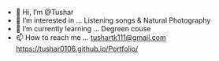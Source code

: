 - 👋 Hi, I’m @Tushar
- 👀 I’m interested in ... Listening songs & Natural Photography
- 🌱 I’m currently learning ... Degreen couse 
- 📫 How to reach me ... tushartk111@gmail.com
                          https://tushar0106.github.io/Portfolio/

<!---
Tushar0106/Tushar0106 is a ✨ special ✨ repository because its `README.md` (this file) appears on your GitHub profile.
You can click the Preview link to take a look at your changes.
--->
